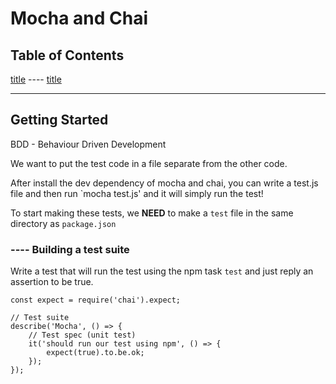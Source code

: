 # Mocha and Chai

## Table of Contents

<a href="#section">title</a>
---- <a href="#subsection">title</a>

<div id="section"></div>

***

## Getting Started

BDD - Behaviour Driven Development 

We want to put the test code in a file separate from the other code.

After install the dev dependency of mocha and chai, you can write a test.js file and then run `mocha test.js' and it will simply run the test!

To start making these tests, we __NEED__ to make a `test` file in the same directory as `package.json`

<div id="testSuite"></div>

### ---- Building a test suite

Write a test that will run the test using the npm task `test` and just reply an assertion to be true.

```
const expect = require('chai').expect;

// Test suite
describe('Mocha', () => {
	// Test spec (unit test)
	it('should run our test using npm', () => {
		expect(true).to.be.ok;
	});
});
```
